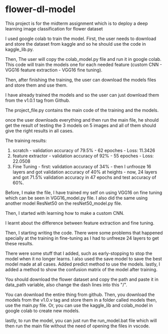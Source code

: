 # flower-dl-model
This project is for the midterm assignment which is to deploy a deep learning image classification for flower dataset

I used google colab to train the model. 
First, the user needs to download and store the dataset from kaggle and so he should use the code in kaggle_lib.py.

Then, The user will copy the colab_model.py file and run it in google colab. This code will train the models one for each needed feature (custom CNN - VGG16 feature extraction - VGG16 fine tuning).

Then, after finishing the training, the user can download the models files and store them and use them.

I have already trained the models and so the user can just download them from the v1.0.1 tag from Github.

The project_file.py contains the main code of the training and the models.

once the user downloads everything and then run the main file, he should get the result of testing the 3 models on 5 images and all of them should give the right results in all cases.


The training results:

1. scratch - validation accuracy of 79.5% - 62 epoches - Loss: 11.3426
2. feature extractor - validation accuracy of 92% - 55 epoches - Loss: 22.0508
3. Fine Tuning - first: validation accuracy of 34% - then I unfrooze 16 layers and got validation accuracy of 40% at heights - now, 24 layers and got 71.5% validation accuracy in 47 epochs and test accuracy of 60%.

Before, I make the file, I have trained my self on using VGG16 on fine tuning which can be seen in VGG16_model.py file. I also did the same using another model ResNet50 on the resNet50_model.py file.

Then, I started with learning how to make a custom CNN.

I learnt about the difference between feature extraction and fine tuning. 

Then, I starting writing the code. There were some problems that happened specially at the training in fine-tuning as I had to unfreeze 24 layers to get these results.

There were some stuff that I added, such as early-stopping to stop the model when it no longer learns.
I also used the save model to save the best model made at all cases.
Added predict method to use the models.
lastly, I added a method to show the confusion matrix of the model after training.

You should download the flower dataset and copy the path and paste it in data_path variable, also change the dash lines into this "/".

You can download the entire thing from github. Then, you download the models from the v1.0.v tag and store them in a folder called models then, use the main.py file.
Or, you can use the kaggle_lib and colab_model in google colab to create new models.

lastly, to run the model, you can just run the run_model.bat file which will then run the main file without the need of opening the files in vscode.
